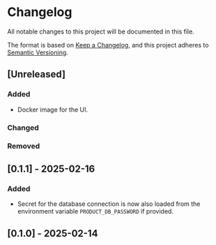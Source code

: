 # Changelog

All notable changes to this project will be documented in this file.

The format is based on [Keep a Changelog](https://keepachangelog.com/en/1.1.0/),
and this project adheres to [Semantic Versioning](https://semver.org/spec/v2.0.0.html).

## [Unreleased]

### Added
- Docker image for the UI.

### Changed


### Removed

## [0.1.1] - 2025-02-16

### Added

- Secret for the database connection is now also loaded from the environment variable `PRODUCT_DB_PASSWORD` if provided.

## [0.1.0] - 2025-02-14
